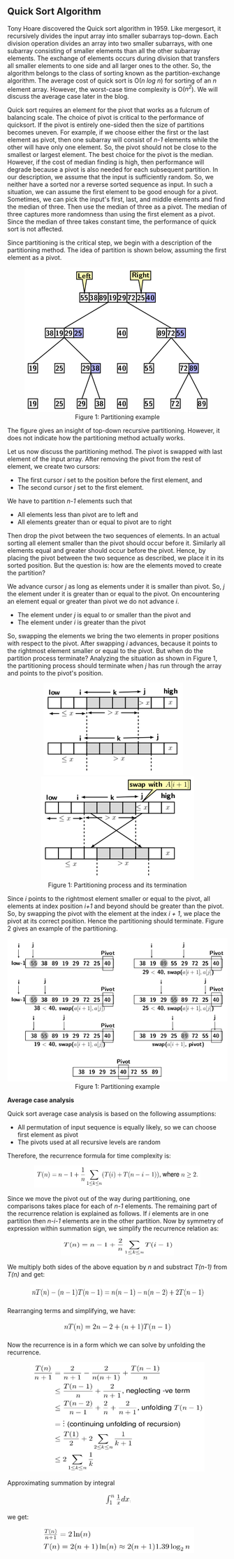 ## Quick Sort Algorithm

Tony Hoare discovered the Quick sort algorithm in 1959. Like mergesort, it recursively divides the 
input array into smaller subarrays top-down. Each division operation divides an array into two
smaller subarrays, with one subarray consisting of smaller elements than all the other subarray 
elements. The exchange of elements occurs during division that transfers all smaller elements to one 
side and all larger ones to the other. So, the algorithm belongs to the class
of sorting known as the partition-exchange algorithm. The average cost of quick sort is 
O(<i>n log n</i>) for sorting of an <i>n</i> element array. However, the worst-case time complexity 
is O(<i>n<sup>2</sup></i>). We will discuss the average case later in the blog.

Quick sort requires an element for the pivot that works as a fulcrum of balancing scale. 
The choice of pivot is critical to the performance of quicksort. If the pivot is entirely one-sided 
then the size of partitions becomes uneven. For example, if we choose either the first or the 
last element as pivot, then one subarray will consist of <i>n-1</i> elements while the other 
will have only one element. So, the pivot should not be close to the smallest or largest element. The 
best choice for the pivot is the median. However, if the cost of median finding
is high, then performance will degrade because a pivot is also needed for each subsequent partition.
In our description, we assume that the input is sufficiently random. So, we neither
have a sorted nor a reverse sorted sequence as input. In such a situation, we can assume the 
first element to be good enough for a pivot. Sometimes, we can pick the input's first, last, and
middle elements and find the median of three. Then use the median of three as a pivot. 
The median of three captures more randomness than using the first element as a pivot. Since the 
median of three takes constant time, the performance of quick sort is not affected.

Since partitioning is the critical step, we begin with a description of the partitioning method.
The idea of partition is shown below, assuming the first element as a pivot.
<p style="text-align:center">
  <img src="../images/quickSortPartitioning.png"><br>
  Figure 1: Partitioning example
</p>

The figure gives an insight of top-down recursive partitioning. However, it does not indicate
how the partitioning method actually works. 

Let us now discuss the partitioning method. The pivot is swapped with last element of the input
array. After removing the pivot from the rest of element, we create two cursors:

- The first cursor <i>i</i> set to the position before the first element, and 
- The second cursor <i>j</i> set to the first element. 

We have to partition <i>n-1</i> elements such that

- All elements less than pivot are to left and
- All elements greater than or equal to pivot are to right

Then drop the pivot between the two sequences of elements. In an actual sorting all element smaller
than the pivot should occur before it. Similarly all elements equal and greater should occur before
the pivot. Hence, by placing the pivot between the two sequence as described, we place it in
its sorted position. But the question is: how are the elements moved to create the partition?

We advance cursor <i>j</i> as long as elements under it is smaller than pivot. So, <i>j</i>
the element under it is greater than or equal to the pivot. On encountering
an element equal or greater than pivot we do not advance <i>i</i>. 

- The element under <i>j</i> is equal to or smaller than the pivot and 
- The element under <i>i</i> is greater than the pivot

So, swapping the elements we bring the two elements in proper positions with respect to the
pivot. After swapping <i>i</i> advances, because it points to the rightmost element smaller or
equal to the pivot. But when do the partition process terminate?  Analyzing the situation
as shown in Figure 1, the partitioning process should terminate when <i>j</i> has run through 
the array and points to the pivot's position. 
<p style="text-align:center">
  <img src="../images/quickSortIndexLoc1.png">&nbsp;&nbsp;&nbsp;&nbsp;&nbsp;<img src="../images/quickSortIndexLoc2.png"><br>
  Figure 1: Partitioning process and its termination
</p>
Since <i>i</i> points to the rightmost element smaller or equal to the pivot, all elements at 
index position <i>i+1</i> and beyond should be greater than the pivot. So, by swapping
the pivot with the element at the index <i>i + 1</i>, we place the pivot at its correct position. 
Hence the partitioning should terminate. Figure 2 gives an example of the partitioning.
<p style="text-align:center">
  <img src="../images/quickSortPartitionExample.png"><br>
  Figure 1: Partitioning example
</p>

<strong>Average case analysis</strong>

Quick sort average case analysis is based on the following assumptions:

- All permutation of input sequence is equally likely, so we can choose first element as pivot
- The pivots used at all recursive levels are random 

Therefore, the recurrence formula for time complexity is:
<p style="text-align:center">
  <img src="../images/quickSortRecurrenceFormula.png" width="380" height="50">
</p>
Since we move the pivot out of the way during partitioning, one comparisons takes place for
each of <i>n-1</i> elements. The remaining part of the recurrence relation is explained as 
follows. If <i>i</i> elements are in one partition then <i>n-i-1</i> elements are in the other
partition. Now by symmetry of expression within summation sign, we simplify the recurrence
relation as:
<p style="text-align:center">
  <img src="../images/quickSortFormula1.png" width="260" height="40">
</p>                                                                
We multiply both sides of the above equation by <i>n</i> and substract <i>T(n-1)</i>
from <i>T(n)</i> and get:                                                              
<p style="text-align:center">
  <img src="../images/quickSortFormula2.png" width="400" height="35">
</p>
Rearranging terms and simplifying, we have:
<p style="text-align:center">
  <img src="../images/quickSortFormula3.png" width="250" height="30">
</p>
Now the recurrence is in a form which we can solve by unfolding the recurrence.
<p style="text-align:center">
  <img src="../images/quickSortFormula4.png" width="400" height="250">
</p>
Approximating summation by integral 
<p style="text-align:center">
  <img src="../images/quickSortFormula5.png" height="30" width="60">
</p>
we get:
<p style="text-align:center">
  <img src="../images/quickSortFormula6.png" width="350" height="60">
</p>
